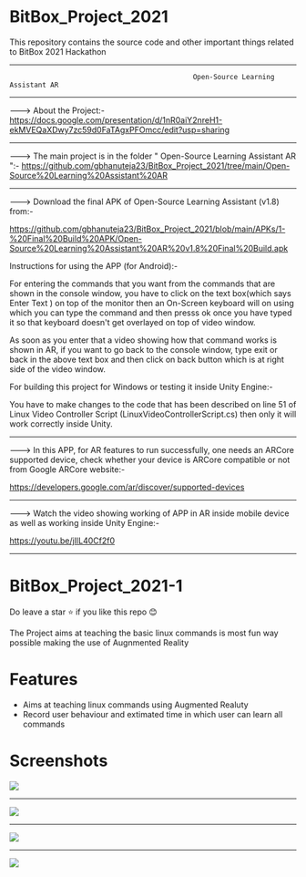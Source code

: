 # BitBox_Project_2021
This repository contains the source code and other important things related to BitBox 2021 Hackathon 

------------------------------------------------------------------------------------------------------------------------------------------------------

                                                 Open-Source Learning Assistant AR

------------------------------------------------------------------------------------------------------------------------------------------------------


--->  About the Project:-  https://docs.google.com/presentation/d/1nR0aiY2nreH1-ekMVEQaXDwy7zc59d0FaTAgxPFOmcc/edit?usp=sharing


--------------------------------------------------------------------------------------------------------------------------------------------------------

--->
The main project is in the folder " Open-Source Learning Assistant AR ":-   https://github.com/gbhanuteja23/BitBox_Project_2021/tree/main/Open-Source%20Learning%20Assistant%20AR


--------------------------------------------------------------------------------------------------------------------------------------------------------


---> Download the final APK of Open-Source Learning Assistant (v1.8) from:-

https://github.com/gbhanuteja23/BitBox_Project_2021/blob/main/APKs/1-%20Final%20Build%20APK/Open-Source%20Learning%20Assistant%20AR%20v1.8%20Final%20Build.apk



Instructions for using the APP (for Android):-

For entering the commands that you want from the commands that are shown in the console window, you have to click on the text box(which says Enter Text ) on top of the monitor then an On-Screen keyboard will on using which you can type the command and then presss ok once you have typed it so that keyboard doesn't get overlayed on top of video
window. 

As soon as you enter that a video showing how that command works is shown in AR, if you want to go back to the console window, 
type exit or back in the above text box and then click on back button which is at right side of the video window.  


For building this project for Windows or testing it inside Unity Engine:-

You have to make changes to the code that has been described on line 51 of Linux Video Controller Script (LinuxVideoControllerScript.cs) then only it will work
correctly inside Unity.  


--------------------------------------------------------------------------------------------------------------------------------------------------------


--->  In this APP, for AR features to run successfully, one needs an ARCore supported device, check whether your device is ARCore compatible or not from Google ARCore website:-

https://developers.google.com/ar/discover/supported-devices

--------------------------------------------------------------------------------------------------------------------------------------------------------


--->  Watch the video showing working of APP in AR inside mobile device as well as working inside Unity Engine:-

https://youtu.be/jIlL40Cf2f0

--------------------------------------------------------------------------------------------------------------------------------------------------------


# BitBox_Project_2021-1     
Do leave a star :star: if you like this repo :blush:     

The Project aims at teaching the basic linux commands is most fun way possible making the use of Augnmented Reality     

# Features
* Aims at teaching linux commands using Augmented Realuty
* Record user behaviour and extimated time in which user can learn all commands     


# Screenshots    

<img src="Assets/1.jpeg"/>      
<hr/>
<img src="Assets/2.png"/>    
 <hr/>
<img src="Assets/3.png"/>  
 <hr/>
<img src="Assets/4.png"/> 

